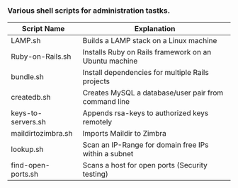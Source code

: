 ### Various shell scripts for administration tastks.

Script Name  | Explanation
------------- | -------------
LAMP.sh  | Builds a LAMP stack on a Linux machine
Ruby-on-Rails.sh  | Installs Ruby on Rails framework on an Ubuntu machine
bundle.sh  | Install dependencies for multiple Rails projects
createdb.sh  | Creates MySQL a database/user pair from command line
keys-to-servers.sh  | Appends rsa-keys to authorized keys remotely
maildirtozimbra.sh  | Imports Maildir to Zimbra
lookup.sh  | Scan an IP-Range for domain free IPs within a subnet
find-open-ports.sh  | Scans a host for open ports (Security testing)
